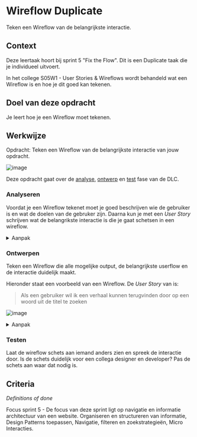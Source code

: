 
# Wireflow Duplicate

Teken een Wireflow van de belangrijkste interactie.

## Context

Deze leertaak hoort bij sprint 5 "Fix the Flow". Dit is een Duplicate taak die je individueel uitvoert.

In het college S05W1 - User Stories & Wireflows wordt behandeld wat een Wireflow is en hoe je dit goed kan tekenen. 


## Doel van deze opdracht

Je leert hoe je een Wireflow moet tekenen. 


## Werkwijze

Opdracht: Teken een Wireflow van de belangrijkste interactie van jouw opdracht.

![image](https://user-images.githubusercontent.com/1391509/146001976-f7c7ecb4-5e3e-48c0-bd75-1aa1bb244cc1.png)

Deze opdracht gaat over de [analyse](#analyseren), [ontwerp](#ontwerpen) en [test](#testen) fase van de DLC.

### Analyseren

Voordat je een Wireflow tekenet moet je goed beschrijven wie de gebruiker is en wat de doelen van de gebruker zijn. Daarna kun je met een _User Story_ schrijven wat de belangrikste interactie is die je gaat schetsen in een wireflow. 

<details>
<summary>Aanpak</summary>

1. Schrijf eerst wie de gebruiker is van jouw opdracht en wat de gebruiker wil bereiken, wat is de _User Goal_?
2. Schrijf een _User Story_ van de belangrijkste interactie: Als <gebruiker> wil ik <functionaliteit> zodat <meerwaarde>

#### Materiaal analysefase

- [How User Scenarios  Help to Improve Your UX](http://blog.usabilla.com/how-user-scenarios-help-to-improve-your-ux/)
- [Wat is een User Story?](https://agilescrumgroup.nl/wat-is-een-user-story/)

</details>

### Ontwerpen

Teken een Wireflow die alle mogelijke output, de belangrijkste userflow  en de interactie duidelijk maakt.

Hieronder staat een  voorbeeld van een Wireflow. De _User Story_ van is:
    
> Als een gebruiker wil ik een verhaal kunnen terugvinden door op een woord uit de titel te zoeken
    
![image](https://user-images.githubusercontent.com/1391509/146001069-76346dd9-d579-421d-9bc4-79b5380b7637.png)



<details>
<summary>Aanpak</summary>

1. Schets alle mogelijke output (schermen en states) die een gebruiker te zien krijgt
2. Geef met een andere kleur de interactie aan. Op welke elementen klikt een gebruiker? Scrollen of draggen?
3. Geef met pijlen de _User Flow_ aan
3. Geef elke scherm en state een nummer en titel
4. Schrijf onder elk scherm en state wat een gebruiker doet en wat de interface moet laten zien

#### Materiaal ontwerpfase

- [Wireframing User Flow with Wireflows](https://balsamiq.com/learn/articles/wireflows/)

</details>
    
### Testen
    
Laat de wireflow schets aan iemand anders zien en spreek de interactie door. 
Is de schets duidelijk voor een collega designer en developer? Pas de schets aan waar dat nodig is. 



## Criteria
*Definitions of done*

Focus sprint 5 - De focus van deze sprint ligt op navigatie en informatie architectuur van een website. Organiseren en structureren van informatie, Design Patterns toepassen, Navigatie, filteren en zoekstrategieën, Micro Interacties.

